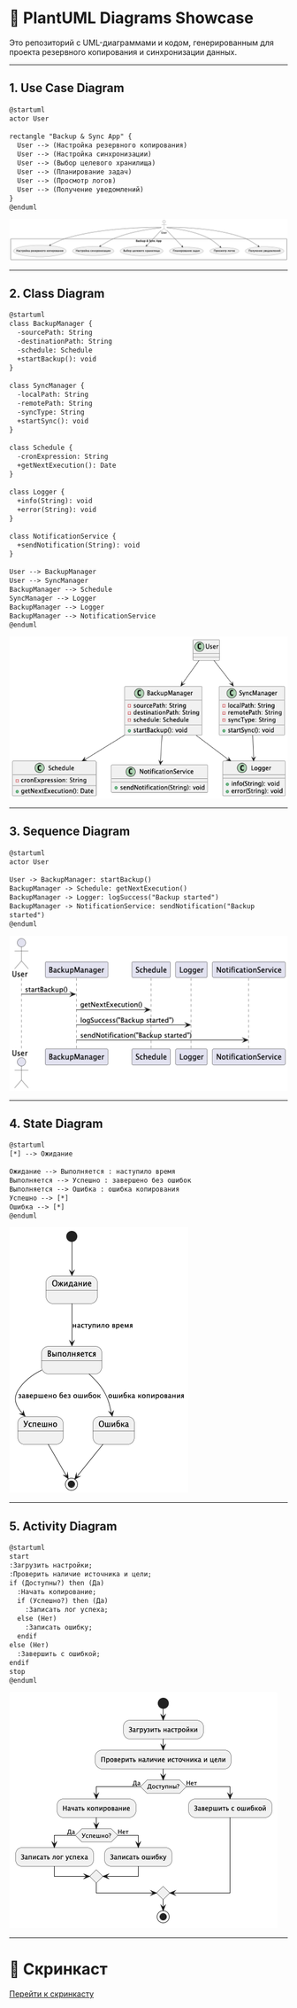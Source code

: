 # 🚀 PlantUML Diagrams Showcase

Это репозиторий с UML-диаграммами и кодом, генерированным для проекта резервного копирования и синхронизации данных.

---

## 1. Use Case Diagram

```plantuml
@startuml
actor User

rectangle "Backup & Sync App" {
  User --> (Настройка резервного копирования)
  User --> (Настройка синхронизации)
  User --> (Выбор целевого хранилища)
  User --> (Планирование задач)
  User --> (Просмотр логов)
  User --> (Получение уведомлений)
}
@enduml

```

![Use Case Diagram](generated/UseCase.png)

---

## 2. Class Diagram

```plantuml
@startuml
class BackupManager {
  -sourcePath: String
  -destinationPath: String
  -schedule: Schedule
  +startBackup(): void
}

class SyncManager {
  -localPath: String
  -remotePath: String
  -syncType: String
  +startSync(): void
}

class Schedule {
  -cronExpression: String
  +getNextExecution(): Date
}

class Logger {
  +info(String): void
  +error(String): void
}

class NotificationService {
  +sendNotification(String): void
}

User --> BackupManager
User --> SyncManager
BackupManager --> Schedule
SyncManager --> Logger
BackupManager --> Logger
BackupManager --> NotificationService
@enduml

```

![Class Diagram](generated/Class.png)

---

## 3. Sequence Diagram

```plantuml
@startuml
actor User

User -> BackupManager: startBackup()
BackupManager -> Schedule: getNextExecution()
BackupManager -> Logger: logSuccess("Backup started")
BackupManager -> NotificationService: sendNotification("Backup started")
@enduml

```

![Sequence Diagram](generated/Sequence.png)

---

## 4. State Diagram

```plantuml
@startuml
[*] --> Ожидание

Ожидание --> Выполняется : наступило время
Выполняется --> Успешно : завершено без ошибок
Выполняется --> Ошибка : ошибка копирования
Успешно --> [*]
Ошибка --> [*]
@enduml
```

![State Diagram](generated/State.png)

---

## 5. Activity Diagram

```plantuml
@startuml
start
:Загрузить настройки;
:Проверить наличие источника и цели;
if (Доступны?) then (Да)
  :Начать копирование;
  if (Успешно?) then (Да)
    :Записать лог успеха;
  else (Нет)
    :Записать ошибку;
  endif
else (Нет)
  :Завершить с ошибкой;
endif
stop
@enduml
```

![Activity Diagram](generated/Activity.png)

---

# 🎥 Скринкаст
[Перейти к скринкасту](https://drive.google.com/file/d/1w4OBa3zazzeo4e07IvCDJM6Ja9Oc6dq9/view?usp=share_link)
